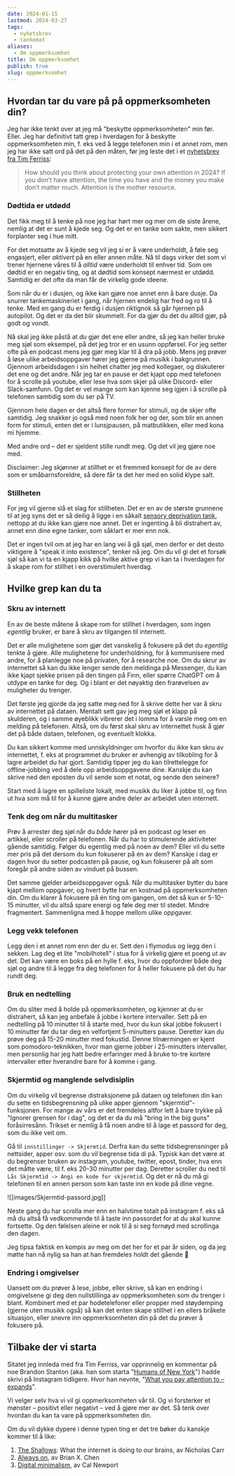```yaml
---
date: 2024-01-15
lastmod: 2024-03-27
tags:
  - nyhetsbrev
  - tankemat
aliases:
  - Om oppmerksomhet
title: Om oppmerksomhet
publish: true
slug: oppmerksomhet
---
```


## Hvordan tar du vare på på oppmerksomheten din?

Jeg har ikke tenkt over at jeg må "beskytte oppmerksomheten" min før. Eller. Jeg har definitivt tatt grep i hverdagen for å beskytte oppmerksomheten min, f. eks ved å legge telefonen min i et annet rom, men jeg har ikke satt ord på det på den måten, før jeg leste det i et [nyhetsbrev fra Tim Ferriss](https://go.tim.blog/5-bullet-friday-1/):

> How should you think about protecting your own attention in 2024? If you don’t have attention, the time you have and the money you make don’t matter much. Attention is the mother resource. 

### Dødtida er utdødd

Det fikk meg til å tenke på noe jeg har hørt mer og mer om de siste årene, nemlig at det er sunt å kjede seg. Og det er en tanke som sakte, men sikkert forplanter seg i hue mitt.

For det motsatte av å kjede seg vil jeg si er å være underholdt, å føle seg engasjert, eller *aktivert* på en eller annen måte. Nå til dags virker det som vi trener hjernene våres til å *alltid* være underholdt til enhver tid. Som om dødtid er en negativ ting, og at dødtid som konsept nærmest er utdødd. Samtidig er det ofte da man får de virkelig gode ideene.

Som når du er i dusjen, og ikke kan gjøre noe annet enn å bare dusje. Da snurrer tankemaskineriet i gang, når hjernen endelig har fred og ro til å tenke. Med en gang du er ferdig i dusjen riktignok så går hjernen på autopilot. Og det er da det blir skummelt. For da gjør du det du alltid gjør, på godt og vondt.

Nå skal jeg ikke påstå at *du* gjør det ene eller andre, så jeg kan heller bruke meg sjøl som eksempel, på det jeg tror er en usunn oppførsel. For jeg setter ofte på en podcast mens jeg gjør meg klar til å dra på jobb. Mens jeg prøver å løse ulike arbeidsoppgaver hører jeg gjerne på musikk i bakgrunnen. Gjennom arbeidsdagen i sin helhet chatter jeg med kollegaer, og diskuterer det ene og det andre. Når jeg tar en pause er det kjapt opp med telefonen for å scrolle på youtube, eller lese hva som skjer på ulike Discord- eller Slack-samfunn. Og det er vel mange som kan kjenne seg igjen i å scrolle på telefonen samtidig som du ser på TV. 

Gjennom hele dagen er det altså flere former for stimuli, og de skjer ofte samtidig. Jeg snakker jo også med noen folk her og der, som blir en annen form for stimuli, enten det er i lunsjpausen, på matbutikken, eller med kona mi hjemme.

Med andre ord – det er sjeldent stille rundt meg. Og det vil jeg gjøre noe med.

Disclaimer: Jeg skjønner at stillhet er et fremmed konsept for de av dere som er småbarnsforeldre, så dere får ta det her med en solid klype salt.

### Stillheten

For jeg vil gjerne slå et slag for stillheten. Det er en av de største grunnene til at jeg syns det er så deilig å ligge i en såkalt [sensory deprivation tank](https://bareflyt.no/floating), nettopp at du ikke kan gjøre noe annet. Det er ingenting å bli distrahert av, annet enn dine egne tanker, som såklart er mer enn nok.

Det er ingen tvil om at jeg har en lang vei å gå sjøl, men derfor er det desto viktigere å "speak it into existence", tenker nå jeg. Om du vil gi det et forsøk sjøl så kan vi ta en kjapp kikk på hvilke aktive grep vi kan ta i hverdagen for å skape rom for stillhet i en overstimulert hverdag.

## Hvilke grep kan du ta

### Skru av internett

En av de beste måtene å skape rom for stillhet i hverdagen, som ingen *egentlig* bruker, er bare å skru av tilgangen til internett.

Det er alle mulighetene som gjør det vanskelig å fokusere på det du *egentlig* tenkte å gjøre. Alle mulighetene for underholdning, for å kommunisere med andre, for å planlegge noe på privaten, for å researche noe. Om du skrur av internettet så kan du ikke lenger sende den meldinga på Messenger, du kan ikke kjapt sjekke prisen på den tingen på Finn, eller spørre ChatGPT om å utdype en tanke for deg. Og i blant er det nøyaktig den frarøvelsen av muligheter du trenger.

Det første jeg gjorde da jeg satte meg ned for å skrive dette her var å skru av internettet på dataen. Mentalt sett gav jeg meg sjøl et klapp på skulderen, og i samme øyeblikk vibrerer det i lomma for å varsle meg om en melding på telefonen. Altså, om du først skal skru av internettet husk å gjør det på både dataen, telefonen, og eventuelt klokka.

Du kan sikkert komme med unnskyldninger om hvorfor du ikke kan skru av internettet, f. eks at programmet du bruker er avhengig av tilkobling for å lagre arbeidet du har gjort. Samtidig tipper jeg du kan tilrettelegge for offline-jobbing ved å dele opp arbeidsoppgavene dine. Kanskje du kan skrive ned den eposten du vil sende som et notat, og sende den seinere?

Start med å lagre en spilleliste lokalt, med musikk du liker å jobbe til, og finn ut hva som må til for å kunne gjøre andre deler av arbeidet uten internett.

### Tenk deg om når du multitasker

Prøv å arrester deg sjøl når du *både* hører på en podcast *og* leser en artikkel, eller scroller på telefonen. Når du har to stimulerende aktiviteter gående samtidig. Følger du egentlig med på noen av dem? Eller vil du sette mer pris på det dersom du kun fokuserer på én av dem? Kanskje i dag er dagen hvor du setter podcasten på pause, og kun fokuserer på alt som foregår på andre siden av vinduet på bussen.

Det samme gjelder arbeidsoppgaver også. Når du multitasker bytter du bare kjapt mellom oppgaver, og hvert bytte har en kostnad på oppmerksomheten din. Om du klarer å fokusere på én ting om gangen, om det så kun er 5-10-15 minutter, vil du altså spare energi og føle deg mer til stedet. Mindre fragmentert. Sammenligna med å hoppe mellom ulike oppgaver.

### Legg vekk telefonen

Legg den i et annet rom enn der du er. Sett den i flymodus og legg den i sekken. Lag deg et lite "mobilhotell" i stua for å virkelig gjøre et poeng ut av det. Det kan være en boks på en hylle f. eks, hvor du oppfordrer både deg sjøl og andre til å legge fra deg telefonen for å heller fokusere på det du har rundt deg.

### Bruk en nedtelling

Om du sliter med å holde på oppmerksomheten, og kjenner at du er distrahert, så kan jeg anbefale å jobbe i kortere intervaller. Sett på en nedtelling på 10 minutter til å starte med, hvor du kun skal jobbe fokusert i 10 minutter før du tar deg en velfortjent 5-minutters pause. Deretter kan du prøve deg på 15-20 minutter med fokustid. Denne tilnærmingen er kjent som pomodoro-teknikken, hvor man gjerne jobber i 25-minutters intervaller, men personlig har jeg hatt bedre erfaringer med å bruke to-tre kortere intervaller etter hverandre bare for å komme i gang.

### Skjermtid og manglende selvdisiplin

Om du virkelig vil begrense distraksjonene på dataen og telefonen din kan du sette en tidsbegrensning på ulike apper gjennom "skjermtid"-funksjonen. For mange av vårs er det fremdeles altfor lett å bare trykke på "Ignorer grensen for i dag", og det er da du må "bring in the big guns" foråsirresånn. Trikset er nemlig å få noen andre til å lage et passord for deg, som du ikke veit om.

Gå til `innstillinger -> Skjermtid`. Derfra kan du sette tidsbegrensninger på nettsider, apper osv. som du vil begrense tida di på. Typisk kan det være at du begrenser bruken av instagram, youtube, twitter, epost, tinder, hva enn det måtte være, til f. eks 20-30 minutter per dag. Deretter scroller du ned til `Lås Skjermtid -> Angi en kode for skjermtid`. Og det er nå du må gi telefonen til en annen person som kan taste inn en kode på dine vegne.

![[images/Skjermtid-passord.jpg]]

Neste gang du har scrolla mer enn en halvtime totalt på instagram f. eks så må du altså få vedkommende til å taste inn passordet for at du skal kunne fortsette. Og den følelsen aleine er nok til å si seg fornøyd med scrollinga den dagen.

Jeg tipsa faktisk en kompis av meg om det her for et par år siden, og da jeg møtte han nå nylig sa han at han fremdeles holdt det gående 💪

### Endring i omgivelser

Uansett om du prøver å lese, jobbe, eller skrive, så kan en endring i omgivelsene gi deg den nullstillinga av oppmerksomheten som du trenger i blant. Kombinert med et par hodetelefoner eller propper med støydemping (gjerne uten musikk også) så kan det enten skape stillhet i en ellers bråkete situasjon, eller snevre inn oppmerksomheten din på det du prøver å fokusere på.

## Tilbake der vi starta

Sitatet jeg innleda med fra Tim Ferriss, var opprinnelig en kommentar på noe Brandon Stanton (aka. han som starta "[Humans of New York](https://www.humansofnewyork.com/)") hadde skrivi på Instagram tidligere. Hvor han nevnte, "[What you pay attention to – expands](https://www.instagram.com/p/C1m0vOnLSD0/?hl=en)".

Vi velger selv hva vi vil gi oppmerksomheten vår til. Og vi forsterker et mønster – positivt eller negativt – ved å gjøre mer av det. Så tenk over hvordan du kan ta vare på oppmerksomheten din.

Om du vil dykke dypere i denne typen ting er det tre bøker du kanskje kommer til å like:

1. [The Shallows](https://www.amazon.com/gp/product/0393339750?linkCode=as2&camp=1789&creative=9325&creativeASIN=0393339750&SubscriptionId=1MGPYB6YW3HWK55XCGG2): What the internet is doing to our brains, av Nicholas Carr
2. [Always on](https://www.amazon.com/Always-iPhone-Unlocked-Anything-Anytime-Anywhere-Future/dp/0306820765), av Brian X. Chen
3. [Digital minimalism](), av Cal Newport
